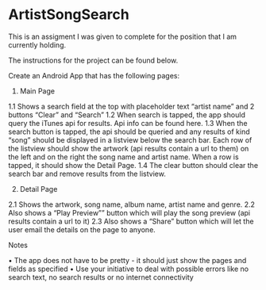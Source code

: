 # ArtistSongSearch
This is an assigment I was given to complete for the position that I am currently holding.

The instructions for the project can be found below.

Create an Android App that has the following pages:

1. Main Page

1.1 Shows a search field at the top with placeholder text “artist name” and 2 buttons “Clear” and “Search”
1.2 When search is tapped, the app should query the iTunes api for results. Api info can be found here.
1.3 When the search button is tapped, the api should be queried and any results of kind “song” should be displayed in a listview below the search bar. Each row of the listview should show the artwork (api results contain a url to them) on the left  and on the right the song name and artist name. When a row is tapped, it should show the Detail Page.
1.4 The clear button should clear the search bar and remove results from the listview.

2. Detail Page

2.1 Shows the artwork, song name, album name, artist name and genre.
2.2 Also shows a “Play Preview”” button which will play the song preview (api results contain a url to it)
2.3 Also shows a “Share” button which will let the user email the details on the page to anyone.

Notes

• The app does not have to be pretty - it should just show the pages and fields as specified
• Use your initiative to deal with possible errors like no search text, no search results or no internet connectivity
